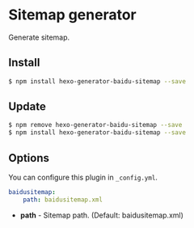 # Sitemap generator

Generate sitemap.

## Install

``` bash
$ npm install hexo-generator-baidu-sitemap --save
```

## Update

``` bash
$ npm remove hexo-generator-baidu-sitemap --save
$ npm install hexo-generator-baidu-sitemap --save
```

## Options

You can configure this plugin in `_config.yml`.

``` yaml
baidusitemap:
    path: baidusitemap.xml
```

- **path** - Sitemap path. (Default: baidusitemap.xml)
